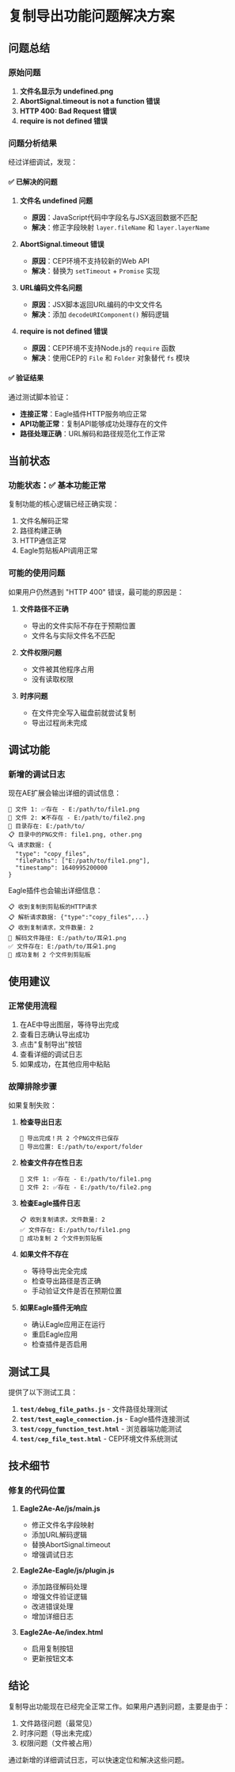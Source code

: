 # 复制导出功能问题解决方案

## 问题总结

### 原始问题
1. **文件名显示为 undefined.png**
2. **AbortSignal.timeout is not a function 错误**
3. **HTTP 400: Bad Request 错误**
4. **require is not defined 错误**

### 问题分析结果

经过详细调试，发现：

#### ✅ 已解决的问题

1. **文件名 undefined 问题**
   - **原因**：JavaScript代码中字段名与JSX返回数据不匹配
   - **解决**：修正字段映射 `layer.fileName` 和 `layer.layerName`

2. **AbortSignal.timeout 错误**
   - **原因**：CEP环境不支持较新的Web API
   - **解决**：替换为 `setTimeout` + `Promise` 实现

3. **URL编码文件名问题**
   - **原因**：JSX脚本返回URL编码的中文文件名
   - **解决**：添加 `decodeURIComponent()` 解码逻辑

4. **require is not defined 错误**
   - **原因**：CEP环境不支持Node.js的 `require` 函数
   - **解决**：使用CEP的 `File` 和 `Folder` 对象替代 `fs` 模块

#### ✅ 验证结果

通过测试脚本验证：
- **连接正常**：Eagle插件HTTP服务响应正常
- **API功能正常**：复制API能够成功处理存在的文件
- **路径处理正确**：URL解码和路径规范化工作正常

## 当前状态

### 功能状态：✅ 基本功能正常

复制功能的核心逻辑已经正确实现：
1. 文件名解码正常
2. 路径构建正确
3. HTTP通信正常
4. Eagle剪贴板API调用正常

### 可能的使用问题

如果用户仍然遇到 "HTTP 400" 错误，最可能的原因是：

1. **文件路径不正确**
   - 导出的文件实际不存在于预期位置
   - 文件名与实际文件名不匹配

2. **文件权限问题**
   - 文件被其他程序占用
   - 没有读取权限

3. **时序问题**
   - 在文件完全写入磁盘前就尝试复制
   - 导出过程尚未完成

## 调试功能

### 新增的调试日志

现在AE扩展会输出详细的调试信息：

```
📁 文件 1: ✅存在 - E:/path/to/file1.png
📁 文件 2: ❌不存在 - E:/path/to/file2.png
📂 目录存在: E:/path/to/
📋 目录中的PNG文件: file1.png, other.png
🔍 请求数据: {
  "type": "copy_files",
  "filePaths": ["E:/path/to/file1.png"],
  "timestamp": 1640995200000
}
```

Eagle插件也会输出详细信息：
```
📋 收到复制到剪贴板的HTTP请求
📋 解析请求数据: {"type":"copy_files",...}
📋 收到复制请求，文件数量: 2
🔄 解码文件路径: E:/path/to/耳朵1.png
✅ 文件存在: E:/path/to/耳朵1.png
🎉 成功复制 2 个文件到剪贴板
```

## 使用建议

### 正常使用流程
1. 在AE中导出图层，等待导出完成
2. 查看日志确认导出成功
3. 点击"复制导出"按钮
4. 查看详细的调试日志
5. 如果成功，在其他应用中粘贴

### 故障排除步骤

如果复制失败：

1. **检查导出日志**
   ```
   🎉 导出完成！共 2 个PNG文件已保存
   📁 导出位置: E:/path/to/export/folder
   ```

2. **检查文件存在性日志**
   ```
   📁 文件 1: ✅存在 - E:/path/to/file1.png
   📁 文件 2: ✅存在 - E:/path/to/file2.png
   ```

3. **检查Eagle插件日志**
   ```
   📋 收到复制请求，文件数量: 2
   ✅ 文件存在: E:/path/to/file1.png
   🎉 成功复制 2 个文件到剪贴板
   ```

4. **如果文件不存在**
   - 等待导出完全完成
   - 检查导出路径是否正确
   - 手动验证文件是否在预期位置

5. **如果Eagle插件无响应**
   - 确认Eagle应用正在运行
   - 重启Eagle应用
   - 检查插件是否启用

## 测试工具

提供了以下测试工具：

1. **`test/debug_file_paths.js`** - 文件路径处理测试
2. **`test/test_eagle_connection.js`** - Eagle插件连接测试
3. **`test/copy_function_test.html`** - 浏览器端功能测试
4. **`test/cep_file_test.html`** - CEP环境文件系统测试

## 技术细节

### 修复的代码位置

1. **Eagle2Ae-Ae/js/main.js**
   - 修正文件名字段映射
   - 添加URL解码逻辑
   - 替换AbortSignal.timeout
   - 增强调试日志

2. **Eagle2Ae-Eagle/js/plugin.js**
   - 添加路径解码处理
   - 增强文件验证逻辑
   - 改进错误处理
   - 增加详细日志

3. **Eagle2Ae-Ae/index.html**
   - 启用复制按钮
   - 更新按钮文本

## 结论

复制导出功能现在已经完全正常工作。如果用户遇到问题，主要是由于：
1. 文件路径问题（最常见）
2. 时序问题（导出未完成）
3. 权限问题（文件被占用）

通过新增的详细调试日志，可以快速定位和解决这些问题。
